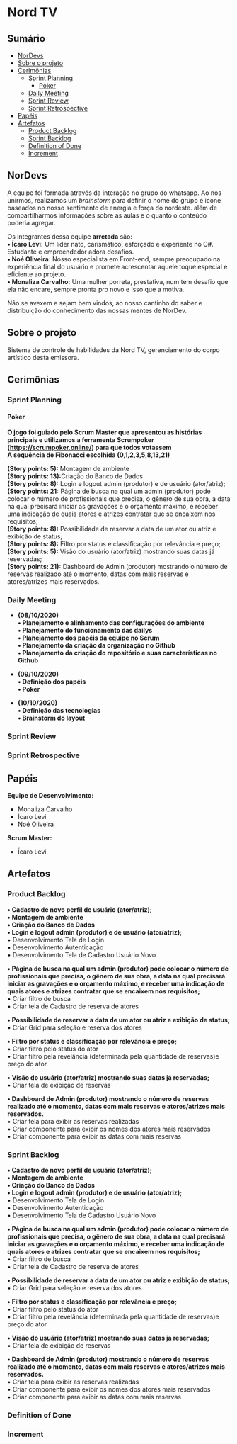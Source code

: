 # Nord TV

## Sumário
* [NorDevs](#NorDevs)
* [Sobre o projeto](#Sobre)
* [Cerimônias](#Cerimonias)
  * [Sprint Planning](#SprintPlanning)
    * [Poker](#Poker)
  * [Daily Meeting](#DailyMeeting)
  * [Sprint Review](#SprintReview)
  * [Sprint Retrospective](#SprintRetro)
* [Papéis](#Papeis)
* [Artefatos](#Artefatos)
  * [Product Backlog](#PB)
  * [Sprint Backlog](#SB)
  * [Definition of Done](#DOD)
  * [Increment](#Increment)

## NorDevs <a id="NorDevs"></a>
A equipe foi formada através da interação no grupo do whatsapp. Ao nos unirmos, realizamos um <i>brainstorm</i> para definir o
nome do grupo e ícone baseados no nosso sentimento de energia e força do nordeste. além de compartilharmos informações sobre
as aulas e o quanto o conteúdo poderia agregar.

Os integrantes dessa equipe <b>arretada</b> são:
<br>
<b>• Ícaro Levi:</b> Um líder nato, carismático, esforçado e experiente no C#. Estudante e empreendedor adora desafios.<br>
<b>• Noé Oliveira:</b> Nosso especialista em Front-end, sempre preocupado na experiência final do usuário e promete acrescentar aquele
toque especial e eficiente ao projeto.<br>
<b>• Monaliza Carvalho:</b> Uma mulher porreta, prestativa, num tem desafio que ela não encare, sempre pronta pro novo e isso que a motiva.

Não se avexem e sejam bem vindos, ao nosso cantinho do saber e distribuição do conhecimento das nossas mentes de NorDev.  

## Sobre o projeto <a id="Sobre"></a>

Sistema de controle de habilidades da Nord TV, gerenciamento do corpo artístico desta emissora.

## Cerimônias <a id="Cerimonias"></a>
### Sprint Planning <a id="SprintPlanning"></a>
#### Poker <a id="Poker"></a>
<b>O jogo foi guiado pelo Scrum Master que apresentou as histórias principais e utilizamos a ferramenta <b>Scrumpoker</b> (https://scrumpoker.online/) para que todos votassem </b><br> <b>A sequência de Fibonacci escolhida (0,1,2,3,5,8,13,21)</b><br>

<b>(Story points: 5):</b> Montagem de ambiente<br>
<b>(Story points: 13):</b>Criação do Banco de Dados<br>
<b>(Story points: 8):</b> Login e logout admin (produtor) e de usuário (ator/atriz); <br>
<b>(Story points: 21:</b> Página de busca na qual um admin (produtor) pode colocar o número de profissionais que precisa, o gênero de sua obra, a data na qual precisará iniciar as gravações e o orçamento máximo, e receber uma indicação de quais atores e atrizes contratar que se encaixem nos requisitos;<br>
<b>(Story points: 8):</b> Possibilidade de reservar a data de um ator ou atriz e exibição de status;<br>
<b>(Story points: 8):</b> Filtro por status e classificação por relevância e preço;<br>
<b>(Story points: 5):</b> Visão do usuário (ator/atriz) mostrando suas datas já reservadas;<br>
<b>(Story points: 21):</b> Dashboard de Admin (produtor) mostrando o número de reservas realizado até o momento, datas com mais reservas e atores/atrizes mais reservados.<br>

### Daily Meeting <a id="DailyMeeting"></a>
* <b>(08/10/2020)</b><br>
<b>• Planejamento e alinhamento das configurações do ambiente</b><br>
<b>• Planejamento do funcionamento das dailys </b><br>
<b>• Planejamento dos papéis da equipe no Scrum</b><br>
<b>• Planejamento da criação da organização no Github</b><br>
<b>• Planejamento da criação do repositório e suas características no Github</b><br>

* <b>(09/10/2020)</b><br>
<b>• Definição dos papéis</b><br>
<b>• Poker</b><br>

* <b>(10/10/2020)</b><br>
<b>• Definição das tecnologias</b><br>
<b>• Brainstorm do layout</b><br>

### Sprint Review <a id="SprintReview"></a>
### Sprint Retrospective <a id="SprintRetro"></a>
## Papéis <a id="Papeis"></a>
<b>Equipe de Desenvolvimento:</b><br>
- Monaliza Carvalho
- Ícaro Levi
- Noé Oliveira <br>

<b>Scrum Master:</b><br>
- Ícaro Levi
## Artefatos <a id="Artefatos"></a>
### Product Backlog <a id="PB"></a>
<b>• Cadastro de novo perfil de usuário (ator/atriz); </b><br>
<b>• Montagem de ambiente </b><br>
<b>• Criação do Banco de Dados </b><br>
<b>• Login e logout admin (produtor) e de usuário (ator/atriz); </b><br>
	• Desenvolvimento Tela de Login <br>
	• Desenvolvimento Autenticação<br>
	• Desenvolvimento Tela de Cadastro Usuário Novo<br>

<b>• Página de busca na qual um admin (produtor) pode colocar o número de profissionais que precisa, o gênero de sua obra, a data na qual precisará iniciar as gravações e o orçamento máximo, e receber uma indicação de quais atores e atrizes contratar que se encaixem nos requisitos;</b><br>
• Criar filtro de busca<br>
• Criar tela de Cadastro de reserva de atores<br>

<b>• Possibilidade de reservar a data de um ator ou atriz e exibição de status;</b><br>
• Criar Grid para seleção e reserva dos atores<br>

<b>• Filtro por status e classificação por relevância e preço;</b><br>
• Criar filtro pelo status do ator<br>
•	Criar filtro pela revelância (determinada pela quantidade de reservas)e preço do ator<br>

<b>• Visão do usuário (ator/atriz) mostrando suas datas já reservadas;</b><br>
• Criar tela de exibição de reservas<br>

<b>• Dashboard de Admin (produtor) mostrando o número de reservas realizado até o momento, datas com mais reservas e atores/atrizes mais reservados.</b><br>
• Criar tela para exibir as reservas realizadas<br>
• Criar componente para exibir os nomes dos atores mais reservados<br>
• Criar componente para exibir as datas com mais reservas<br>

### Sprint Backlog <a id="SB"></a>

<b>• Cadastro de novo perfil de usuário (ator/atriz); </b><br>
<b>• Montagem de ambiente </b><br>
<b>• Criação do Banco de Dados </b><br>
<b>• Login e logout admin (produtor) e de usuário (ator/atriz); </b><br>
	• Desenvolvimento Tela de Login <br>
	• Desenvolvimento Autenticação<br>
	• Desenvolvimento Tela de Cadastro Usuário Novo<br>

<b>• Página de busca na qual um admin (produtor) pode colocar o número de profissionais que precisa, o gênero de sua obra, a data na qual precisará iniciar as gravações e o orçamento máximo, e receber uma indicação de quais atores e atrizes contratar que se encaixem nos requisitos;</b><br>
• Criar filtro de busca<br>
• Criar tela de Cadastro de reserva de atores<br>

<b>• Possibilidade de reservar a data de um ator ou atriz e exibição de status;</b><br>
• Criar Grid para seleção e reserva dos atores<br>

<b>• Filtro por status e classificação por relevância e preço;</b><br>
• Criar filtro pelo status do ator<br>
•	Criar filtro pela revelância (determinada pela quantidade de reservas)e preço do ator<br>

<b>• Visão do usuário (ator/atriz) mostrando suas datas já reservadas;</b><br>
• Criar tela de exibição de reservas<br>

<b>• Dashboard de Admin (produtor) mostrando o número de reservas realizado até o momento, datas com mais reservas e atores/atrizes mais reservados.</b><br>
• Criar tela para exibir as reservas realizadas<br>
• Criar componente para exibir os nomes dos atores mais reservados<br>
• Criar componente para exibir as datas com mais reservas<br>

### Definition of Done <a id="DOD"></a>
### Increment <a id="Increment"></a>

